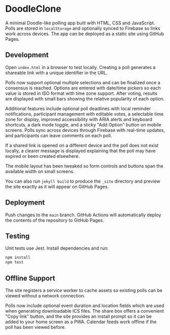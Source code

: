 # DoodleClone

A minimal Doodle-like polling app built with HTML, CSS and JavaScript. Polls are stored in `localStorage` and optionally synced to Firebase so links work across devices. The app can be deployed as a static site using GitHub Pages.

## Development

Open `index.html` in a browser to test locally. Creating a poll generates a shareable link with a unique identifier in the URL.

Polls now support optional multiple selections and can be finalized once a consensus is reached. Options are entered with date/time pickers so each value is stored in ISO format with time zone support. After voting, results are displayed with small bars showing the relative popularity of each option.

Additional features include optional poll deadlines with local reminder notifications, participant management with editable votes, a selectable time zone for display, improved accessibility with ARIA alerts and keyboard shortcuts, a dark mode toggle, and a sticky "Add Option" button on mobile screens. Polls sync across devices through Firebase with real-time updates, and participants can leave comments on each poll.

If a shared link is opened on a different device and the poll does not exist locally, a clearer message is displayed explaining that the poll may have expired or been created elsewhere.

The mobile layout has been tweaked so form controls and buttons span the available width on small screens.

You can also run `jekyll build` to produce the `_site` directory and preview the site exactly as it will appear on GitHub Pages.

## Deployment

Push changes to the `main` branch. GitHub Actions will automatically deploy the contents of the repository to GitHub Pages.

## Testing

Unit tests use Jest. Install dependencies and run:

```bash
npm install
npm test
```

## Offline Support

The site registers a service worker to cache assets so existing polls can be viewed without a network connection.

Polls now include optional event duration and location fields which are used when generating downloadable ICS files. The share box offers a convenient "Copy link" button, and the site provides an install prompt so it can be added to your home screen as a PWA. Calendar feeds work offline if the poll has been viewed before.
